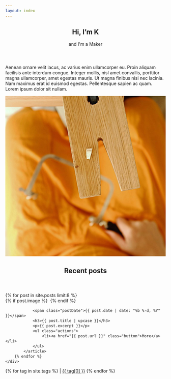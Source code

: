 ```yaml
---
layout: index
---
```

<!-- Banner -->
<section id="banner">
    <div class="content">
        <header>
            <h1>Hi, I’m K</h1>
            <p>and I'm a Maker</p>
        </header>
        <p>Aenean ornare velit lacus, ac varius enim ullamcorper eu. Proin aliquam 		facilisis ante interdum congue.
            Integer mollis, nisl amet convallis, porttitor magna ullamcorper, amet egestas mauris. Ut magna finibus nisi
            nec lacinia. Nam maximus erat id euismod egestas. Pellentesque sapien ac quam. Lorem ipsum dolor sit nullam.
        </p>
    </div>
    <span class="image object">
        <img src="assets/images/themakerarchive-welcome.jpg" alt="" />
    </span>
</section>

<!-- Section -->
<section>
	<header class="major">
		<h2>Recent posts</h2>
	</header>
	<div class="posts">
		{% for post in site.posts limit:8 %}
			<article>
			    {% if post.image %}
					<a href="{{ post.url }}" class="image"><img src="{{ post.image | absolute_url }}" alt="" /></a>	
				{% endif %}

				<span class="postDate">{{ post.date | date: "%b %-d, %Y" }}</span>
				<h3>{{ post.title | upcase }}</h3>
				<p>{{ post.excerpt }}</p>
				<ul class="actions">
					<li><a href="{{ post.url }}" class="button">More</a></li>
				</ul>
			</article>
		{% endfor %}
	</div>
</section>

<p>
	<a class="icon fa-tags" href="{{ 'elements.html' | absolute_url }}"></a>
    {% for tag in site.tags %}
	<span>  |  </span>
    <a href="/tags/{{ tag[0] | slugify}}" 
    style="font-size: {{ tag[1] | size | times: 2 | plus: 10 }}px">{{ tag[0] }}</a>
    {% endfor %}
</p>
